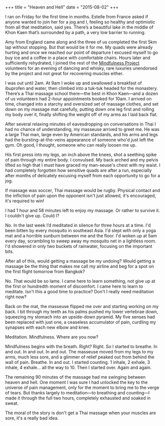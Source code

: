 +++
title = "Heaven and Hell"
date = "2015-08-02"
+++

I ran on Friday for the first time in months. Estelle from France asked if anyone wanted to join her for a jog and I, feeling so healthy and optimistic from all that meditation, said yes. There’s a beautiful lake in the middle of Khon Kaen that’s surrounded by a path, a very low barrier to running.

Amy from England came along and the three of us completed the first 5km lap without stopping. But that would be it for me. My quads were already hurting and once we reached our point of departure I excused myself to go buy ice and a coffee in a place with comfortable chairs. Hours later and sufficiently rehydrated, I joined the rest of the [Mindfulness Project](http://www.mindfulness-project.org/) volunteers for an evening of dancing and whisky, rare luxuries unendorsed by the project and not great for recovering muscles either.

I was out until 2am. At 9am I woke up and swallowed a breakfast of ibuprofen and water, then climbed into a tuk-tuk headed for the monastery. There’s a Thai massage school there—the best in Khon Kaen—and a dozen of us volunteers had 2-hour appointments booked for 10am. I arrived on time, changed into a starchy and oversized set of massage clothes, and set down on my massage mat carefully, putting down one leg first and rolling my body over it, finally shifting the weight off of my arms as I laid back flat.

After several relaxing minutes of eavesdropping on conversations in Thai I had no chance of understanding, my masseuse arrived to greet me. He was a large Thai man, large even by American standards, and his arms and legs had the bursting-at-the-veins appearance of someone who'd just left the gym. Oh good, I thought, someone who can really loosen me up.

His first press into my legs, an inch above the knees, shot a seething spike of pain through my entire body. I convulsed. My back arched and my pelvis lifted so high that I must have graced my man-seuse's chest with my waist. I had completely forgotten how sensitive quads are after a run, especially after months of delicately excusing myself from each opportunity to go for a jog.

If massage was soccer, Thai massage would be rugby. Physical contact and the infliction of pain upon the opponent isn't just allowed, it's encouraged, it's required to win!

I had 1 hour and 58 minutes left to enjoy my massage. Or rather to survive it. I couldn't give up. Could I?

No. In the last week I’d meditated in silence for three hours at a time. I'd been bitten by every mosquito in southeast Asia. I'd slept with only a yoga mat and a horrible sunburn between me and the floor. I'd woken up at 5am every day, scrambling to sweep away my mosquito net in a lightless room. I'd showered in only two buckets of rainwater, focusing on the important bits.

After all of this, would getting a massage be my undoing? Would getting a massage be the thing that makes me call my airline and beg for a spot on the first flight tomorrow from Bangkok?

No. That would be so lame. I came here to learn something, not give up at the first or hundredth moment of discomfort. I came here to learn to meditate. Isn't this a good time to practice? Don't I really need meditation right now?

Back on the mat, the masseuse flipped me over and starting working on my back. I bit through my teeth as his palms pushed my lower vertebrae down, squeezing my stomach into an upside-down pyramid. My five senses had been replaced with just one, a ceaseless accumulator of pain, curdling my synapses with each new elbow and knee.

Meditation. Mindfulness. Where are you now?

Mindfulness begins with the breath. Right? Right. So I started to breathe. In and out. In and out. In and out. The masseuse moved from my legs to my arms, much less sore, and a glimmer of relief peaked out from behind the wall of pain. Breathe. In and out. I started counting. 1 inhale, 2 exhale, 3 inhale, 4 exhale… all the way to 10. Then I started over. Again and again.

The remaining 90 minutes of the massage had me swinging between heaven and hell. One moment I was sure I had unlocked the key to the universe of pain management, only for the moment to bring me to the verge of tears. But thanks largely to meditation—to breathing and counting—I made it through the full two hours, completely exhausted and soaked in sweat.

The moral of the story is don't get a Thai massage when your muscles are sore, it's a really bad idea.
